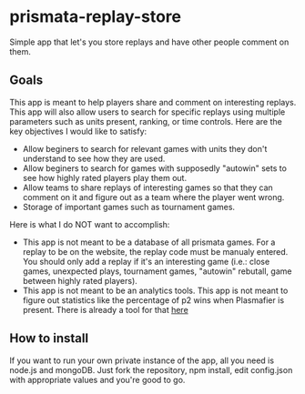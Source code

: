 # prismata-replay-store
Simple app that let's you store replays and have other people comment on them.

## Goals
This app is meant to help players share and comment on interesting replays. This app will also allow users to search for specific replays using multiple parameters such as units present, ranking, or time controls. Here are the key objectives I would like to satisfy:
* Allow beginers to search for relevant games with units they don't understand to see how they are used.
* Allow beginers to search for games with supposedly "autowin" sets to see how highly rated players play them out.
* Allow teams to share replays of interesting games so that they can comment on it and figure out as a team where the player went wrong.
* Storage of important games such as tournament games.

Here is what I do NOT want to accomplish:
* This app is not meant to be a database of all prismata games. For a replay to be on the website, the replay code must be manualy entered. You should only add a replay if it's an interesting game (i.e.: close games, unexpected plays, tournament games, "autowin" rebutall, game between highly rated players).
* This app is not meant to be an analytics tools. This app is not meant to figure out statistics like the percentage of p2 wins when Plasmafier is present. There is already a tool for that [here](https://www.reddit.com/r/Prismata/comments/3fxkjp/i_made_the_prismata_statsforge_a_site_where_you/)

## How to install
If you want to run your own private instance of the app, all you need is node.js and mongoDB.
Just fork the repository, npm install, edit config.json with appropriate values and you're good to go.
